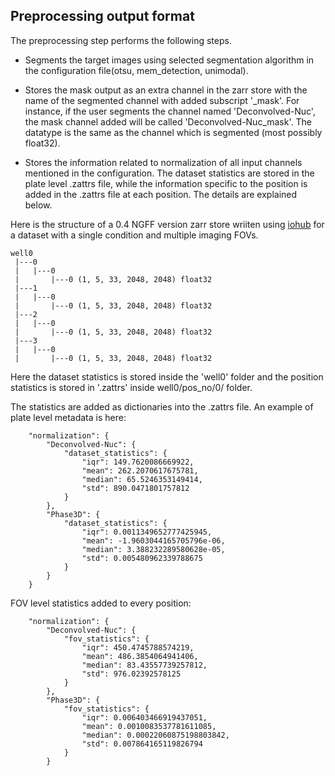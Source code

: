 ## Preprocessing output format

The preprocessing step performs the following steps.

* Segments the target images using selected segmentation algorithm in the configuration file(otsu, mem_detection, unimodal).

* Stores the mask output as an extra channel in the zarr store with the name of the segmented channel with added subscript '_mask'. For instance, if the user segments the channel named 'Deconvolved-Nuc', the mask channel added will be called 'Deconvolved-Nuc_mask'. The datatype is the same as the channel which is segmented (most possibly float32).

* Stores the information related to normalization of all input channels mentioned in the configuration. The dataset statistics are stored in the plate level .zattrs file, while the information specific to the position is added in the .zattrs file at each position. The details are explained below.

Here is the structure of a 0.4 NGFF version zarr store wriiten using [iohub](https://github.com/czbiohub/iohub) for a dataset with a single condition and multiple imaging FOVs.

```
well0
 |---0
 |   |---0
 |       |---0 (1, 5, 33, 2048, 2048) float32
 |---1
 |   |---0
 |       |---0 (1, 5, 33, 2048, 2048) float32
 |---2
 |   |---0
 |       |---0 (1, 5, 33, 2048, 2048) float32
 |---3
 |   |---0
 |       |---0 (1, 5, 33, 2048, 2048) float32
 ```
 Here the dataset statistics is stored inside the 'well0' folder and the position statistics is stored in '.zattrs' inside well0/pos_no/0/ folder.

The statistics are added as dictionaries into the .zattrs file. An example of plate level metadata is here:
```
    "normalization": {
        "Deconvolved-Nuc": {
            "dataset_statistics": {
                "iqr": 149.7620086669922,
                "mean": 262.2070617675781,
                "median": 65.5246353149414,
                "std": 890.0471801757812
            }
        },
        "Phase3D": {
            "dataset_statistics": {
                "iqr": 0.0011349652777425945,
                "mean": -1.9603044165705796e-06,
                "median": 3.388232289580628e-05,
                "std": 0.005480962339788675
            }
        }
    }
```
FOV level statistics added to every position:
```
    "normalization": {
        "Deconvolved-Nuc": {
            "fov_statistics": {
                "iqr": 450.4745788574219,
                "mean": 486.3854064941406,
                "median": 83.43557739257812,
                "std": 976.02392578125
            }
        },
        "Phase3D": {
            "fov_statistics": {
                "iqr": 0.006403466919437051,
                "mean": 0.0010083537781611085,
                "median": 0.00022060875198803842,
                "std": 0.007864165119826794
            }
        }


